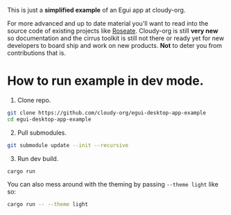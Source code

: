 This is just a **simplified example** of an Egui app at cloudy-org.

For more advanced and up to date material you'll want to read into the source code of existing projects like [Roseate](https://github.com/cloudy-org/roseate). Cloudy-org is still **very new** so documentation and the cirrus toolkit is still not there or ready yet for new developers to board ship and work on new products. **Not** to deter you from contributions that is.

# How to run example in dev mode.

1. Clone repo.
```sh
git clone https://github.com/cloudy-org/egui-desktop-app-example
cd egui-desktop-app-example
```

2. Pull submodules.
```sh
git submodule update --init --recursive
```

3. Run dev build.
```sh
cargo run
```

You can also mess around with the theming by passing `--theme light` like so:

```sh
cargo run -- --theme light
```